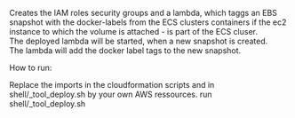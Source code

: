Creates the IAM roles security groups and a lambda, which taggs an EBS snapshot with the docker-labels from the ECS clusters containers if the ec2 instance to which the volume is attached - is part of the ECS cluser. <br>
The deployed lambda will be started, when a new snapshot is created. <br>
The lambda will add the docker label tags to the new snapshot. <br>


How to run:

Replace the imports in the cloudformation scripts and in shell/_tool_deploy.sh by your own AWS ressources.
run shell/_tool_deploy.sh

